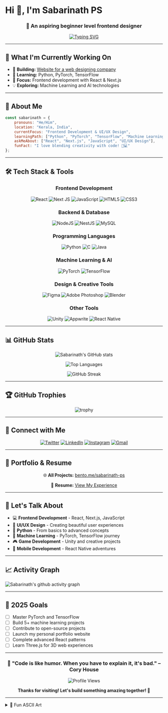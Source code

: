 # Hi 👋, I'm Sabarinath PS

<div align="center">
  
### 🎨 An aspiring beginner level frontend designer

[![Typing SVG](https://readme-typing-svg.herokuapp.com?font=Fira+Code&pause=1000&color=9333EA&center=true&vCenter=true&width=435&lines=Frontend+Developer;UI%2FUX+Designer;Python+Enthusiast;Machine+Learning+Explorer)](https://git.io/typing-svg)

</div>

---

## 🚀 What I'm Currently Working On

- 🔭 **Building:** [Website for a web designing company](https://quaint-dogfish-868.convex.app)
- 🌱 **Learning:** Python, PyTorch, TensorFlow
- 🎯 **Focus:** Frontend development with React & Next.js
- 💡 **Exploring:** Machine Learning and AI technologies

---

## 💼 About Me

```javascript
const sabarinath = {
    pronouns: "He/Him",
    location: "Kerala, India",
    currentFocus: "Frontend Development & UI/UX Design",
    learningPath: ["Python", "PyTorch", "TensorFlow", "Machine Learning"],
    askMeAbout: ["React", "Next.js", "JavaScript", "UI/UX Design"],
    funFact: "I love blending creativity with code! 🎨💻"
};
```

---

## 🛠️ Tech Stack & Tools

<div align="center">

### Frontend Development
![React](https://img.shields.io/badge/react-%2320232a.svg?style=for-the-badge&logo=react&logoColor=%2361DAFB)
![Next JS](https://img.shields.io/badge/Next-black?style=for-the-badge&logo=next.js&logoColor=white)
![JavaScript](https://img.shields.io/badge/javascript-%23323330.svg?style=for-the-badge&logo=javascript&logoColor=%23F7DF1E)
![HTML5](https://img.shields.io/badge/html5-%23E34F26.svg?style=for-the-badge&logo=html5&logoColor=white)
![CSS3](https://img.shields.io/badge/css3-%231572B6.svg?style=for-the-badge&logo=css3&logoColor=white)

### Backend & Database
![NodeJS](https://img.shields.io/badge/node.js-6DA55F?style=for-the-badge&logo=node.js&logoColor=white)
![NestJS](https://img.shields.io/badge/nestjs-%23E0234E.svg?style=for-the-badge&logo=nestjs&logoColor=white)
![MySQL](https://img.shields.io/badge/mysql-%2300f.svg?style=for-the-badge&logo=mysql&logoColor=white)

### Programming Languages
![Python](https://img.shields.io/badge/python-3670A0?style=for-the-badge&logo=python&logoColor=ffdd54)
![C](https://img.shields.io/badge/c-%2300599C.svg?style=for-the-badge&logo=c&logoColor=white)
![Java](https://img.shields.io/badge/java-%23ED8B00.svg?style=for-the-badge&logo=openjdk&logoColor=white)

### Machine Learning & AI
![PyTorch](https://img.shields.io/badge/PyTorch-%23EE4C2C.svg?style=for-the-badge&logo=PyTorch&logoColor=white)
![TensorFlow](https://img.shields.io/badge/TensorFlow-%23FF6F00.svg?style=for-the-badge&logo=TensorFlow&logoColor=white)

### Design & Creative Tools
![Figma](https://img.shields.io/badge/figma-%23F24E1E.svg?style=for-the-badge&logo=figma&logoColor=white)
![Adobe Photoshop](https://img.shields.io/badge/adobe%20photoshop-%2331A8FF.svg?style=for-the-badge&logo=adobe%20photoshop&logoColor=white)
![Blender](https://img.shields.io/badge/blender-%23F5792A.svg?style=for-the-badge&logo=blender&logoColor=white)

### Other Tools
![Unity](https://img.shields.io/badge/unity-%23000000.svg?style=for-the-badge&logo=unity&logoColor=white)
![Appwrite](https://img.shields.io/badge/Appwrite-%23FD366E.svg?style=for-the-badge&logo=appwrite&logoColor=white)
![React Native](https://img.shields.io/badge/react_native-%2320232a.svg?style=for-the-badge&logo=react&logoColor=%2361DAFB)

</div>

---

## 📊 GitHub Stats

<div align="center">
  
![Sabarinath's GitHub stats](https://github-readme-stats.vercel.app/api?username=sabarinath-ps&show_icons=true&theme=radical&hide_border=true&bg_color=0D1117&title_color=9333EA&icon_color=9333EA)

![Top Languages](https://github-readme-stats.vercel.app/api/top-langs/?username=sabarinath-ps&layout=compact&theme=radical&hide_border=true&bg_color=0D1117&title_color=9333EA)

![GitHub Streak](https://github-readme-streak-stats.herokuapp.com/?user=sabarinath-ps&theme=radical&hide_border=true&background=0D1117&stroke=9333EA&ring=9333EA&fire=FF6B6B&currStreakLabel=9333EA)

</div>

---

## 🏆 GitHub Trophies

<div align="center">
  
![trophy](https://github-profile-trophy.vercel.app/?username=sabarinath-ps&theme=radical&no-frame=true&no-bg=true&margin-w=4&row=1)

</div>

---

## 🤝 Connect with Me

<div align="center">

[![Twitter](https://img.shields.io/badge/Twitter-%231DA1F2.svg?style=for-the-badge&logo=Twitter&logoColor=white)](https://twitter.com/@modernzeuxis)
[![LinkedIn](https://img.shields.io/badge/linkedin-%230077B5.svg?style=for-the-badge&logo=linkedin&logoColor=white)](https://linkedin.com/in/sabarinath-ps)
[![Instagram](https://img.shields.io/badge/Instagram-%23E4405F.svg?style=for-the-badge&logo=Instagram&logoColor=white)](https://instagram.com/ft.shambu)
[![Gmail](https://img.shields.io/badge/Gmail-D14836?style=for-the-badge&logo=gmail&logoColor=white)](mailto:psabarinath44@gmail.com)

</div>

---

## 📱 Portfolio & Resume

<div align="center">

🌐 **All Projects:** [bento.me/sabarinath-ps](https://bento.me/sabarinath-ps)

📄 **Resume:** [View My Experience](https://docs.google.com/document/d/1Twyx-PKlZn6Ex-XyjQPmAjnpQ6gS15DZ/edit?usp=sharing&ouid=111807181711037922142&rtpof=true&sd=true)

</div>

---

## 💬 Let's Talk About

- 💻 **Frontend Development** - React, Next.js, JavaScript
- 🎨 **UI/UX Design** - Creating beautiful user experiences
- 🐍 **Python** - From basics to advanced concepts
- 🤖 **Machine Learning** - PyTorch, TensorFlow journey
- 🎮 **Game Development** - Unity and creative projects
- 📱 **Mobile Development** - React Native adventures

---

## 📈 Activity Graph

![Sabarinath's github activity graph](https://github-readme-activity-graph.vercel.app/graph?username=sabarinath-ps&theme=react-dark&hide_border=true&bg_color=0D1117&color=9333EA&line=9333EA&point=FF6B6B)

---

## 🎯 2025 Goals

- [ ] Master PyTorch and TensorFlow
- [ ] Build 5+ machine learning projects
- [ ] Contribute to open-source projects
- [ ] Launch my personal portfolio website
- [ ] Complete advanced React patterns
- [ ] Learn Three.js for 3D web experiences

---

<div align="center">

### 🚀 "Code is like humor. When you have to explain it, it's bad." – Cory House

![Profile Views](https://komarev.com/ghpvc/?username=sabarinath-ps&color=9333EA&style=flat-square&label=Profile+Views)

**Thanks for visiting! Let's build something amazing together! 🌟**

</div>

---

<details>
<summary>🎨 Fun ASCII Art</summary>

```
   _____ ____  ____     ____ ____  ____  ____  ____    ____ ______ 
  / ___// __ )/ __ \   / __ / __ \/ __ \/ __ \/ __ \  / __ / ___/ / 
  \__ \/ __  / /_/ /  / /_/ / /_/ / / / / /_/ / /_/ / / /_/ \__ \/ /  
 ___/ / /_/ / _, _/  / ____/ _, _/ /_/ / ____/ _, _/ / ____/___/ /_/   
/____/_____/_/ |_|  /_/   /_/ |_|\____/_/   /_/ |_| /_/   /____(_)    
                                                                      
    Frontend Developer | UI/UX Designer | Python Enthusiast
```

</details>
